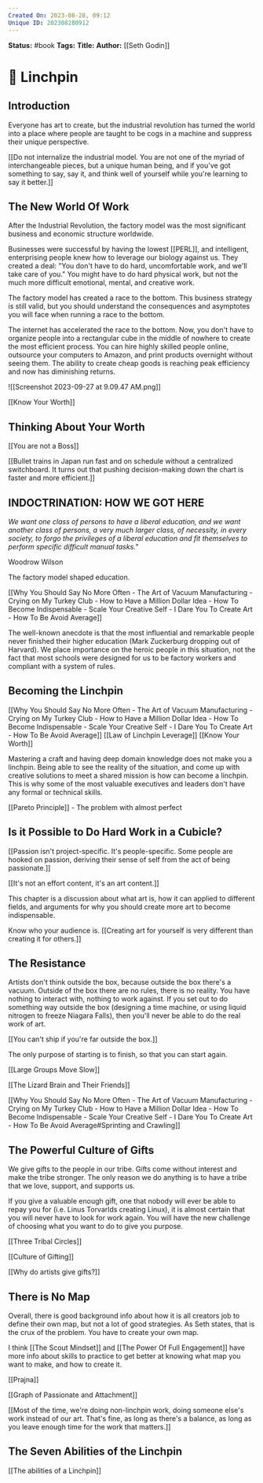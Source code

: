 ```yaml
---
Created On: 2023-08-28, 09:12
Unique ID: 202308280912
---
```

**Status:** #book
**Tags:** 
**Title:** 
**Author:** [[Seth Godin]]


# 🔩 Linchpin

## Introduction

Everyone has art to create, but the industrial revolution has turned the world into a place where people are taught to be cogs in a machine and suppress their unique perspective. 

[[Do not internalize the industrial model. You are not one of the myriad of interchangeable pieces, but a unique human being, and if you've got something to say, say it, and think well of yourself while you're learning to say it better.]]


## The New World Of Work

After the Industrial Revolution, the factory model was the most significant business and economic structure worldwide. 

Businesses were successful by having the lowest [[PERL]], and intelligent, enterprising people knew how to leverage our biology against us. They created a deal: "You don't have to do hard, uncomfortable work, and we'll take care of you." You might have to do hard physical work, but not the much more difficult emotional, mental, and creative work.

The factory model has created a race to the bottom. This business strategy is still valid, but you should understand the consequences and asymptotes you will face when running a race to the bottom. 

The internet has accelerated the race to the bottom. Now, you don't have to organize people into a rectangular cube in the middle of nowhere to create the most efficient process. You can hire highly skilled people online, outsource your computers to Amazon, and print products overnight without seeing them. The ability to create cheap goods is reaching peak efficiency and now has diminishing returns. 


![[Screenshot 2023-09-27 at 9.09.47 AM.png]]


[[Know Your Worth]]


## Thinking About Your Worth

[[You are not a Boss]]

[[Bullet trains in Japan run fast and on schedule without a centralized switchboard. It turns out that pushing decision-making down the chart is faster and more efficient.]]


## INDOCTRINATION: HOW WE GOT HERE

*We want one class of persons to have a liberal education, and we want another class of persons, a very much larger class, of necessity, in every society, to forgo the privileges of a liberal education and fit themselves to perform specific difficult manual tasks."*

Woodrow Wilson

The factory model shaped education. 

[[Why You Should Say No More Often - The Art of Vacuum Manufacturing - Crying on My Turkey Club - How to Have a Million Dollar Idea - How To Become Indispensable - Scale Your Creative Self - I Dare You To Create Art - How To Be Avoid Average]]

The well-known anecdote is that the most influential and remarkable people never finished their higher education (Mark Zuckerburg dropping out of Harvard). We place importance on the heroic people in this situation, not the fact that most schools were designed for us to be factory workers and compliant with a system of rules. 


## Becoming the Linchpin

[[Why You Should Say No More Often - The Art of Vacuum Manufacturing - Crying on My Turkey Club - How to Have a Million Dollar Idea - How To Become Indispensable - Scale Your Creative Self - I Dare You To Create Art - How To Be Avoid Average]]
[[Law of Linchpin Leverage]] 
[[Know Your Worth]]

Mastering a craft and having deep domain knowledge does not make you a linchpin. Being able to see the reality of the situation, and come up with creative solutions to meet a shared mission is how can become a linchpin. This is why some of the most valuable executives and leaders don't have any formal or technical skills. 

[[Pareto Principle]] - The problem with almost perfect

## Is it Possible to Do Hard Work in a Cubicle?

[[Passion isn't project-specific. It's people-specific. Some people are hooked on passion, deriving their sense of self from the act of being passionate.]]

[[It's not an effort content, it's an art content.]]

This chapter is a discussion about what art is, how it can applied to different fields, and arguments for why you should create more art to become indispensable.

Know who your audience is. [[Creating art for yourself is very different than creating it for others.]] 

## The Resistance

Artists don't think outside the box, because outside the box there's a vacuum. Outside of the box there are no rules, there is no reality. You have nothing to interact with, nothing to work against. If you set out to do something way outside the box (designing a time machine, or using liquid nitrogen to freeze Niagara Falls), then you'll never be able to do the real work of art. 

[[You can't ship if you're far outside the box.]] 

The only purpose of starting is to finish, so that you can start again. 

[[Large Groups Move Slow]]

[[The Lizard Brain and Their Friends]] 

[[Why You Should Say No More Often - The Art of Vacuum Manufacturing - Crying on My Turkey Club - How to Have a Million Dollar Idea - How To Become Indispensable - Scale Your Creative Self - I Dare You To Create Art - How To Be Avoid Average#Sprinting and Crawling]]


## The Powerful Culture of Gifts

We give gifts to the people in our tribe. Gifts come without interest and make the tribe stronger. The only reason we do anything is to have a tribe that we love, support, and supports us.

If you give a valuable enough gift, one that nobody will ever be able to repay you for (i.e. Linus Torvarlds creating Linux), it is almost certain that you will never have to look for work again. You will have the new challenge of choosing what you want to do to give you purpose.

[[Three Tribal Circles]]

[[Culture of Gifting]]

[[Why do artists give gifts?]]


## There is No Map

Overall, there is good background info about how it is all creators job to define their own map, but not a lot of good strategies. As Seth states, that is the crux of the problem. You have to create your own map. 

I think [[The Scout Mindset]] and [[The Power Of Full Engagement]] have more info about skills to practice to get better at knowing what map you want to make, and how to create it.


[[Prajna]]

[[Graph of Passionate and Attachment]]


[[Most of the time, we're doing non-linchpin work, doing someone else's work instead of our art. That's fine, as long as there's a balance, as long as you leave enough time for the work that matters.]]


## The Seven Abilities of the Linchpin

[[The abilities of a Linchpin]]
